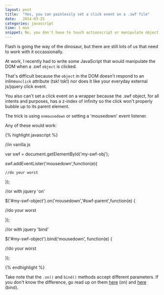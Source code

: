 ```yaml
---
layout: post
title:  "Yes, you can painlessly set a click event on a .swf file"
date:   2014-03-25
categories: javascript
time: 1 min
snippet: No, you don't have to touch actionscript or manipulate object params in the DOM. 
---
```

Flash is going the way of the dinosaur, but there are still lots of us that need to work with it occassionally. 

At work, I recently had to write some JavaScript that would manipulate the DOM when a .swf `object` is clicked. 

That's difficult because the `object` in the DOM doesn't respond to an inline`onclick` attribute (tsk! tsk!) nor does it like your everyday external js/jquery click event.

You also can't set a click event on a wrapper because the .swf object, for all intents and purposes, has a z-index of infinity so the click won't properly bubble up to its parent element. 

The trick is using `onmousedown` or setting a 'mousedown' event listener.

Any of these would work: 

{% highlight javascript %}

//in vanilla js

var swf = document.getElementById('my-swf-obj');

swf.addEventLister('mousedown',function(e){

	//do your worst

});


//or with jquery 'on'

$('#my-swf-object').on('mousedown','#swf-parent',function(e) {

   //do your worst

});

//or with jquery 'bind'

$('#my-swf-object').bind('mousedown', function(e) {

   //do your worst

});

{% endhighlight %}

Take note that the `.on()` and `bind()` methods accept different parameters. If you don't know the difference, go read up on them [here](https://api.jquery.com/on/) (on) and [here](https://api.jquery.com/bind/) (bind).

